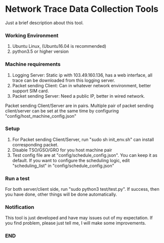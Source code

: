 # Network Trace Data Collection Tools
Just a brief description about this tool.

### Working Environment
1. Ubuntu Linux, (Ubuntu16.04 is recommended)
2. python3.5 or higher version


### Machine requirements
1. Logging Server: Static ip with 103.49.160.136, has a web interface, all trace can be downloaded from this logging server.
2. Packet sending Client: Can in whatever network environment, better support SIM card.
3. Packet sending Server: Need a public IP, better in wired network.

Packet sending Client/Server are in pairs. Multiple pair of packet sending client/server can be set at the same time by configuring "config/host_machine_config.json"


### Setup
1. For Packet sending Client/Server, run "sudo sh init_env.sh" can install corresponding packet.
2. Disable TSO/GSO/GRO for you host machine pair
3. Test config file are at "config/schedule_config.json". You can keep it as default. If you want to configure the scheduling logic, edit "scheduling_list" in "config/schedule_config.json"



### Run a test
For both server/client side, run "sudo python3 test/test.py". If success, then you have done, other things will be done automatically.


### Notification
This tool is just developed and have may issues out of my expectation. If you find problem, please just tell me, I will make some improvements.  









### END
